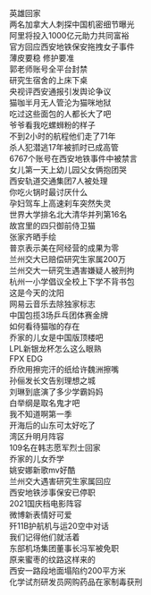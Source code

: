 英雄回家  
两名加拿大人刺探中国机密细节曝光  
阿里将投入1000亿元助力共同富裕  
官方回应西安地铁保安拖拽女子事件  
薄皮要稳 修护要准  
郭老师账号全平台封禁  
研究生宿舍的上床下桌  
央视评西安通报引发舆论争议  
猫咖半月无人管沦为猫咪地狱  
吃过这些面包的人都长大了吧  
爷爷看我吃螺蛳粉的样子  
不到2小时的航程他们走了71年  
杀人犯潜逃17年被抓时已成高管  
6767个账号在西安地铁事件中被禁言  
女儿第一天上幼儿园父女俩抱团哭  
西安轨道交通集团7人被处理  
你吃火锅时最讨厌什么  
孕妇驾车上高速刹车突然失灵  
世界大学排名北大清华并列第16名  
故宫里的四只御前侍卫猫  
张家齐晒手绘  
普京表示美在阿经营的成果为零  
兰州交大已赔偿研究生家属200万  
兰州交大一研究生遇害嫌疑人被刑拘  
杭州一小学倡议全校上下学不背书包  
这是今天的沈阳  
网易云音乐去除独家标志  
中国包揽3场乒乓团体赛金牌  
如何看待猫咖的存在  
乔家的儿女是中国版顶楼吧  
LPL新银龙杯怎么这么眼熟  
FPX EDG  
乔欣用擦完汗的纸给许魏洲擦嘴  
孙俪发长文告别理想之城  
刘琳到底演了多少学霸妈妈  
白举纲是取名鬼才吧  
我不知道啊第一季  
开海后的山东可太好吃了  
湾区升明月阵容  
109名在韩志愿军烈士回家  
乔家的儿女乔学  
姚安娜新歌mv好酷  
兰州交大遇害研究生家属回应  
西安地铁涉事保安已停职  
2021国庆档电影阵容  
微博新表情好可爱  
歼11B护航机与运20空中对话  
我们记得他们就活着  
东部机场集团董事长冯军被免职  
原来蜜枣的纹路这样来的  
西安一路段地面塌陷约200平方米  
化学试剂研发员网购药品在家制毒获刑  
